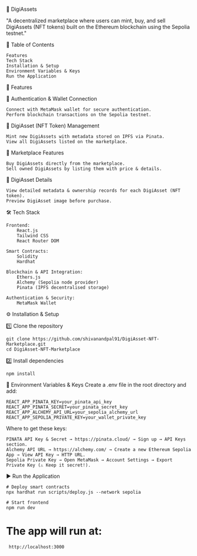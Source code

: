 
💎 DigiAssets

"A decentralized marketplace where users can mint, buy, and sell DigiAssets (NFT tokens) built on the Ethereum blockchain using the Sepolia testnet."

📌 Table of Contents

    Features
    Tech Stack
    Installation & Setup
    Environment Variables & Keys
    Run the Application

🚀 Features




🔐 Authentication & Wallet Connection

    Connect with MetaMask wallet for secure authentication.
    Perform blockchain transactions on the Sepolia testnet.

🎨 DigiAsset (NFT Token) Management

    Mint new DigiAssets with metadata stored on IPFS via Pinata.
    View all DigiAssets listed on the marketplace.

🛒 Marketplace Features

    Buy DigiAssets directly from the marketplace.
    Sell owned DigiAssets by listing them with price & details.

📑 DigiAsset Details

    View detailed metadata & ownership records for each DigiAsset (NFT token).
    Preview DigiAsset image before purchase.
    
🛠 Tech Stack

    Frontend:
        React.js
        Tailwind CSS
        React Router DOM
    
    Smart Contracts:
        Solidity
        Hardhat
    
    Blockchain & API Integration:
        Ethers.js
        Alchemy (Sepolia node provider)
        Pinata (IPFS decentralised storage)
    
    Authentication & Security:
        MetaMask Wallet

⚙️ Installation & Setup

1️⃣ Clone the repository

    git clone https://github.com/shivanandpal91/DigiAsset-NFT-Marketplace.git
    cd DigiAsset-NFT-Marketplace
2️⃣ Install dependencies

    npm install
    
🔑 Environment Variables & Keys
Create a .env file in the root directory and add:

    REACT_APP_PINATA_KEY=your_pinata_api_key
    REACT_APP_PINATA_SECRET=your_pinata_secret_key
    REACT_APP_ALCHEMY_API_URL=your_sepolia_alchemy_url
    REACT_APP_SEPOLIA_PRIVATE_KEY=your_wallet_private_key
Where to get these keys:

    PINATA API Key & Secret → https://pinata.cloud/ → Sign up → API Keys section.
    Alchemy API URL → https://alchemy.com/ → Create a new Ethereum Sepolia App → View API Key → HTTP URL.
    Sepolia Private Key → Open MetaMask → Account Settings → Export Private Key (⚠ Keep it secret!).


▶️ Run the Application

    # Deploy smart contracts
    npx hardhat run scripts/deploy.js --network sepolia
    
    # Start frontend
    npm run dev
    
# The app will run at:

     http://localhost:3000
